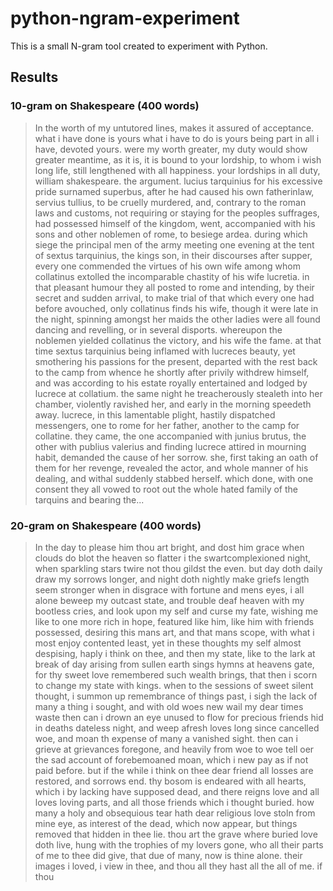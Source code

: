 # python-ngram-experiment

This is a small N-gram tool created to experiment with Python.

## Results

### 10-gram on Shakespeare (400 words)

> In the worth of my untutored lines, makes it assured of acceptance. what i have done is yours what i have to do is yours being part in all i have, devoted yours. were my worth greater, my duty would show greater meantime, as it is, it is bound to your lordship, to whom i wish long life, still lengthened with all happiness. your lordships in all duty, william shakespeare. the argument. lucius tarquinius for his excessive pride surnamed superbus, after he had caused his own fatherinlaw, servius tullius, to be cruelly murdered, and, contrary to the roman laws and customs, not requiring or staying for the peoples suffrages, had possessed himself of the kingdom, went, accompanied with his sons and other noblemen of rome, to besiege ardea. during which siege the principal men of the army meeting one evening at the tent of sextus tarquinius, the kings son, in their discourses after supper, every one commended the virtues of his own wife among whom collatinus extolled the incomparable chastity of his wife lucretia. in that pleasant humour they all posted to rome and intending, by their secret and sudden arrival, to make trial of that which every one had before avouched, only collatinus finds his wife, though it were late in the night, spinning amongst her maids the other ladies were all found dancing and revelling, or in several disports. whereupon the noblemen yielded collatinus the victory, and his wife the fame. at that time sextus tarquinius being inflamed with lucreces beauty, yet smothering his passions for the present, departed with the rest back to the camp from whence he shortly after privily withdrew himself, and was according to his estate royally entertained and lodged by lucrece at collatium. the same night he treacherously stealeth into her chamber, violently ravished her, and early in the morning speedeth away. lucrece, in this lamentable plight, hastily dispatched messengers, one to rome for her father, another to the camp for collatine. they came, the one accompanied with junius brutus, the other with publius valerius and finding lucrece attired in mourning habit, demanded the cause of her sorrow. she, first taking an oath of them for her revenge, revealed the actor, and whole manner of his dealing, and withal suddenly stabbed herself. which done, with one consent they all vowed to root out the whole hated family of the tarquins and bearing the...

### 20-gram on Shakespeare (400 words)

> In the day to please him thou art bright, and dost him grace when clouds do blot the heaven so flatter i the swartcomplexioned night, when sparkling stars twire not thou gildst the even. but day doth daily draw my sorrows longer, and night doth nightly make griefs length seem stronger when in disgrace with fortune and mens eyes, i all alone beweep my outcast state, and trouble deaf heaven with my bootless cries, and look upon my self and curse my fate, wishing me like to one more rich in hope, featured like him, like him with friends possessed, desiring this mans art, and that mans scope, with what i most enjoy contented least, yet in these thoughts my self almost despising, haply i think on thee, and then my state, like to the lark at break of day arising from sullen earth sings hymns at heavens gate, for thy sweet love remembered such wealth brings, that then i scorn to change my state with kings. when to the sessions of sweet silent thought, i summon up remembrance of things past, i sigh the lack of many a thing i sought, and with old woes new wail my dear times waste then can i drown an eye unused to flow for precious friends hid in deaths dateless night, and weep afresh loves long since cancelled woe, and moan th expense of many a vanished sight. then can i grieve at grievances foregone, and heavily from woe to woe tell oer the sad account of forebemoaned moan, which i new pay as if not paid before. but if the while i think on thee dear friend all losses are restored, and sorrows end. thy bosom is endeared with all hearts, which i by lacking have supposed dead, and there reigns love and all loves loving parts, and all those friends which i thought buried. how many a holy and obsequious tear hath dear religious love stoln from mine eye, as interest of the dead, which now appear, but things removed that hidden in thee lie. thou art the grave where buried love doth live, hung with the trophies of my lovers gone, who all their parts of me to thee did give, that due of many, now is thine alone. their images i loved, i view in thee, and thou all they hast all the all of me. if thou
